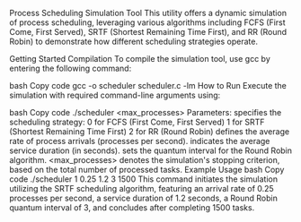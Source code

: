Process Scheduling Simulation Tool
This utility offers a dynamic simulation of process scheduling, leveraging various algorithms including FCFS (First Come, First Served), SRTF (Shortest Remaining Time First), and RR (Round Robin) to demonstrate how different scheduling strategies operate.

Getting Started
Compilation
To compile the simulation tool, use gcc by entering the following command:

bash
Copy code
gcc -o scheduler scheduler.c -lm
How to Run
Execute the simulation with required command-line arguments using:

bash
Copy code
./scheduler <algorithm> <lambda> <mu> <quantum> <max_processes>
Parameters:
<algorithm> specifies the scheduling strategy:
0 for FCFS (First Come, First Served)
1 for SRTF (Shortest Remaining Time First)
2 for RR (Round Robin)
<lambda> defines the average rate of process arrivals (processes per second).
<mu> indicates the average service duration (in seconds).
<quantum> sets the quantum interval for the Round Robin algorithm.
<max_processes> denotes the simulation's stopping criterion, based on the total number of processed tasks.
Example Usage
bash
Copy code
./scheduler 1 0.25 1.2 3 1500
This command initiates the simulation utilizing the SRTF scheduling algorithm, featuring an arrival rate of 0.25 processes per second, a service duration of 1.2 seconds, a Round Robin quantum interval of 3, and concludes after completing 1500 tasks.

